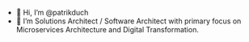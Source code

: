 - 👋 Hi, I’m @patrikduch
- 👀 I’m Solutions Architect / Software Architect with primary focus on Microservices Architecture and Digital Transformation.
